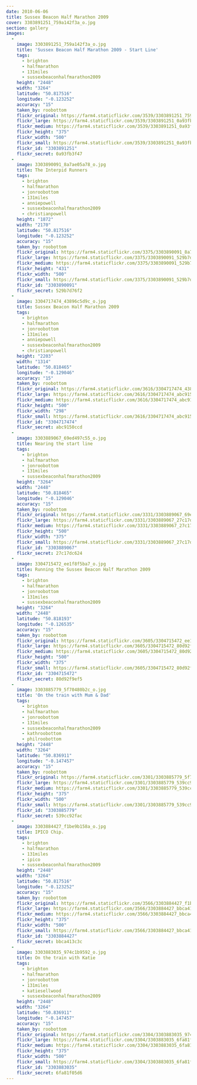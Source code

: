 ```yaml
---
date: 2010-06-06
title: Sussex Beacon Half Marathon 2009
cover: 3303891251_759a142f3a_o.jpg
section: gallery
images:
  - 
    image: 3303891251_759a142f3a_o.jpg
    title: 'Sussex Beacon Half Marathon 2009 - Start Line'
    tags:
      - brighton
      - halfmarathon
      - 131miles
      - sussexbeaconhalfmarathon2009
    height: "2448"
    width: "3264"
    latitude: "50.817516"
    longitude: "-0.123252"
    accuracy: "15"
    taken_by: roobottom
    flickr_original: https://farm4.staticflickr.com/3539/3303891251_759a142f3a_o.jpg
    flickr_large: https://farm4.staticflickr.com/3539/3303891251_0a93fb3f47_b.jpg
    flickr_medium: https://farm4.staticflickr.com/3539/3303891251_0a93fb3f47.jpg
    flickr_height: "375"
    flickr_width: "500"
    flickr_small: https://farm4.staticflickr.com/3539/3303891251_0a93fb3f47_m.jpg
    flickr_id: "3303891251"
    flickr_secret: 0a93fb3f47
  - 
    image: 3303890091_8a7ae05a78_o.jpg
    title: The Interpid Runners
    tags:
      - brighton
      - halfmarathon
      - jonroobottom
      - 131miles
      - anniepowell
      - sussexbeaconhalfmarathon2009
      - christianpowell
    height: "1872"
    width: "2170"
    latitude: "50.817516"
    longitude: "-0.123252"
    accuracy: "15"
    taken_by: roobottom
    flickr_original: https://farm4.staticflickr.com/3375/3303890091_8a7ae05a78_o.jpg
    flickr_large: https://farm4.staticflickr.com/3375/3303890091_529b7d76f2_b.jpg
    flickr_medium: https://farm4.staticflickr.com/3375/3303890091_529b7d76f2.jpg
    flickr_height: "431"
    flickr_width: "500"
    flickr_small: https://farm4.staticflickr.com/3375/3303890091_529b7d76f2_m.jpg
    flickr_id: "3303890091"
    flickr_secret: 529b7d76f2
  - 
    image: 3304717474_43896c5d9c_o.jpg
    title: Sussex Beacon Half Marathon 2009
    tags:
      - brighton
      - halfmarathon
      - jonroobottom
      - 131miles
      - anniepowell
      - sussexbeaconhalfmarathon2009
      - christianpowell
    height: "2203"
    width: "1314"
    latitude: "50.818465"
    longitude: "-0.129046"
    accuracy: "15"
    taken_by: roobottom
    flickr_original: https://farm4.staticflickr.com/3616/3304717474_43896c5d9c_o.jpg
    flickr_large: https://farm4.staticflickr.com/3616/3304717474_abc9150ccd_b.jpg
    flickr_medium: https://farm4.staticflickr.com/3616/3304717474_abc9150ccd.jpg
    flickr_height: "500"
    flickr_width: "298"
    flickr_small: https://farm4.staticflickr.com/3616/3304717474_abc9150ccd_m.jpg
    flickr_id: "3304717474"
    flickr_secret: abc9150ccd
  - 
    image: 3303889067_69ed497c55_o.jpg
    title: Nearing the start line
    tags:
      - brighton
      - halfmarathon
      - jonroobottom
      - 131miles
      - sussexbeaconhalfmarathon2009
    height: "3264"
    width: "2448"
    latitude: "50.818465"
    longitude: "-0.129046"
    accuracy: "15"
    taken_by: roobottom
    flickr_original: https://farm4.staticflickr.com/3331/3303889067_69ed497c55_o.jpg
    flickr_large: https://farm4.staticflickr.com/3331/3303889067_27c17dc624_b.jpg
    flickr_medium: https://farm4.staticflickr.com/3331/3303889067_27c17dc624.jpg
    flickr_height: "500"
    flickr_width: "375"
    flickr_small: https://farm4.staticflickr.com/3331/3303889067_27c17dc624_m.jpg
    flickr_id: "3303889067"
    flickr_secret: 27c17dc624
  - 
    image: 3304715472_ee1f8f5ba7_o.jpg
    title: Running the Sussex Beacon Half Marathon 2009
    tags:
      - brighton
      - halfmarathon
      - jonroobottom
      - 131miles
      - sussexbeaconhalfmarathon2009
    height: "3264"
    width: "2448"
    latitude: "50.818193"
    longitude: "-0.126535"
    accuracy: "15"
    taken_by: roobottom
    flickr_original: https://farm4.staticflickr.com/3605/3304715472_ee1f8f5ba7_o.jpg
    flickr_large: https://farm4.staticflickr.com/3605/3304715472_80d92f9ef5_b.jpg
    flickr_medium: https://farm4.staticflickr.com/3605/3304715472_80d92f9ef5.jpg
    flickr_height: "500"
    flickr_width: "375"
    flickr_small: https://farm4.staticflickr.com/3605/3304715472_80d92f9ef5_m.jpg
    flickr_id: "3304715472"
    flickr_secret: 80d92f9ef5
  - 
    image: 3303885779_5f70480b2c_o.jpg
    title: 'On the train with Mum & Dad'
    tags:
      - brighton
      - halfmarathon
      - jonroobottom
      - 131miles
      - sussexbeaconhalfmarathon2009
      - kathroobottom
      - philroobottom
    height: "2448"
    width: "3264"
    latitude: "50.836911"
    longitude: "-0.147457"
    accuracy: "15"
    taken_by: roobottom
    flickr_original: https://farm4.staticflickr.com/3301/3303885779_5f70480b2c_o.jpg
    flickr_large: https://farm4.staticflickr.com/3301/3303885779_539cc92fac_b.jpg
    flickr_medium: https://farm4.staticflickr.com/3301/3303885779_539cc92fac.jpg
    flickr_height: "375"
    flickr_width: "500"
    flickr_small: https://farm4.staticflickr.com/3301/3303885779_539cc92fac_m.jpg
    flickr_id: "3303885779"
    flickr_secret: 539cc92fac
  - 
    image: 3303884427_f1be9b158a_o.jpg
    title: IPICO Chip.
    tags:
      - brighton
      - halfmarathon
      - 131miles
      - ipico
      - sussexbeaconhalfmarathon2009
    height: "2448"
    width: "3264"
    latitude: "50.817516"
    longitude: "-0.123252"
    accuracy: "15"
    taken_by: roobottom
    flickr_original: https://farm4.staticflickr.com/3566/3303884427_f1be9b158a_o.jpg
    flickr_large: https://farm4.staticflickr.com/3566/3303884427_bbca413c3c_b.jpg
    flickr_medium: https://farm4.staticflickr.com/3566/3303884427_bbca413c3c.jpg
    flickr_height: "375"
    flickr_width: "500"
    flickr_small: https://farm4.staticflickr.com/3566/3303884427_bbca413c3c_m.jpg
    flickr_id: "3303884427"
    flickr_secret: bbca413c3c
  - 
    image: 3303883035_974c1b9592_o.jpg
    title: On the train with Katie
    tags:
      - brighton
      - halfmarathon
      - jonroobottom
      - 131miles
      - katiesellwood
      - sussexbeaconhalfmarathon2009
    height: "2448"
    width: "3264"
    latitude: "50.836911"
    longitude: "-0.147457"
    accuracy: "15"
    taken_by: roobottom
    flickr_original: https://farm4.staticflickr.com/3304/3303883035_974c1b9592_o.jpg
    flickr_large: https://farm4.staticflickr.com/3304/3303883035_6fa81f05d6_b.jpg
    flickr_medium: https://farm4.staticflickr.com/3304/3303883035_6fa81f05d6.jpg
    flickr_height: "375"
    flickr_width: "500"
    flickr_small: https://farm4.staticflickr.com/3304/3303883035_6fa81f05d6_m.jpg
    flickr_id: "3303883035"
    flickr_secret: 6fa81f05d6
---
```

